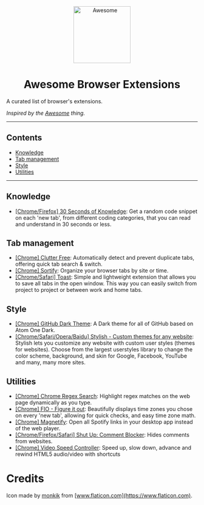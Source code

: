 <div align="center">
	<img width="150" height="150" src="https://image.flaticon.com/icons/svg/993/993723.svg" alt="Awesome">
	<br>
</div>


<h1 align="center">Awesome Browser Extensions</h1>

A curated list of browser's extensions.

*Inspired by the <a href="https://github.com/sindresorhus/awesome">Awesome</a> thing.*

---

## Contents
- [Knowledge](#Knowledge)
- [Tab management](#Tab-management)
- [Style](#Style)
- [Utilities](#Utilities)

---

## Knowledge
- [[Chrome/Firefox] 30 Seconds of Knowledge](https://30secondsofknowledge.com/): Get a random code snippet on each 'new tab', from different coding categories, that you can read and understand in 30 seconds or less.

## Tab management
- [[Chrome] Clutter Free](https://chrome.google.com/webstore/detail/clutter-free-prevent-dupl/iipjdmnoigaobkamfhnojmglcdbnfaaf): Automatically detect and prevent duplicate tabs, offering quick tab search & switch.
- [[Chrome] Sortify](https://chrome.google.com/webstore/detail/sortify/aehmpfeibpcclkbjjkclhncmjncpebef?ref=producthunt): Organize your browser tabs by site or time.
- [[Chrome/Safari] Toast](https://dotoast.com/): Simple and lightweight extension that allows you to save all tabs in the open window. This way you can easily switch from project to project or between work and home tabs.

## Style
- [[Chrome] GitHub Dark Theme](https://chrome.google.com/webstore/detail/github-dark-theme/odkdlljoangmamjilkamahebpkgpeacp): A Dark theme for all of GitHub based on Atom One Dark.
- [[Chrome/Safari/Opera/Baidu] Stylish - Custom themes for any website](https://userstyles.org/): Stylish lets you customize any website with custom user styles (themes for websites). Choose from the largest userstyles library to change the color scheme, background, and skin for Google, Facebook, YouTube and many, many more sites.

## Utilities
- [[Chrome] Chrome Regex Search](https://chrome.google.com/webstore/detail/chrome-regex-search/bpelaihoicobbkgmhcbikncnpacdbknn?hl=en&gl=US): Highlight regex matches on the web page dynamically as you type.
- [[Chrome] FIO - Figure it out](https://chrome.google.com/webstore/detail/figure-it-out/lialghmkggocekkpjbnoacohodmckfke): Beautifully displays time zones you chose on every 'new tab', allowing for quick checks, and easy time zone math.
- [[Chrome] Magnetify](https://chrome.google.com/webstore/detail/magnetify/llopembjhlbkgfoldjldjlecjkggiieo): Open all Spotify links in your desktop app instead of the web player.
- [[Chrome/Firefox/Safari] Shut Up: Comment Blocker](https://rickyromero.com/shutup/): Hides comments from websites.
- [[Chrome] Video Speed Controller](https://chrome.google.com/webstore/detail/video-speed-controller/nffaoalbilbmmfgbnbgppjihopabppdk): Speed up, slow down, advance and rewind HTML5 audio/video with shortcuts

# Credits
Icon made by [monkik](https://www.flaticon.com/authors/monkik) from [www.flaticon.com](https://www.flaticon.com).
